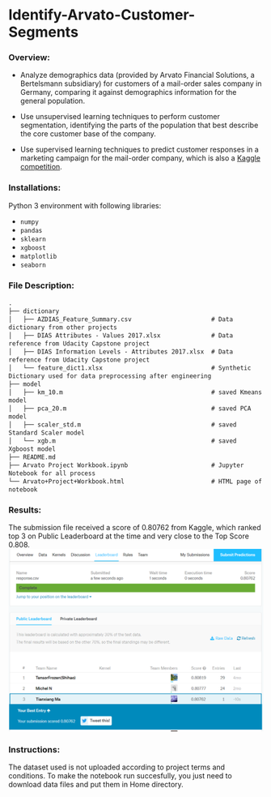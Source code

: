 # Identify-Arvato-Customer-Segments

### Overview:
* Analyze demographics data (provided by Arvato Financial Solutions, a Bertelsmann subsidiary) for customers of a mail-order sales company in Germany, comparing it against demographics information for the general population. 

* Use unsupervised learning techniques to perform customer segmentation, identifying the parts of the population that best describe the core customer base of the company. 

* Use supervised learning techniques to predict customer responses in a marketing campaign for the mail-order company, which is also a [Kaggle competition](http://www.kaggle.com/t/21e6d45d4c574c7fa2d868f0e8c83140). 

### Installations:
Python 3 environment with following libraries:

* `numpy`
* `pandas`
* `sklearn`
* `xgboost`
* `matplotlib`
* `seaborn`

### File Description:
    .
    ├── dictionary     
    │   ├── AZDIAS_Feature_Summary.csv                      # Data dictionary from other projects
    │   ├── DIAS Attributes - Values 2017.xlsx              # Data reference from Udacity Capstone project
    │   ├── DIAS Information Levels - Attributes 2017.xlsx  # Data reference from Udacity Capstone project
    │   └── feature_dict1.xlsx                              # Synthetic Dictionary used for data preprocessing after engineering
    ├── model
    │   ├── km_10.m                                         # saved Kmeans model
    │   ├── pca_20.m                                        # saved PCA model
    │   ├── scaler_std.m                                    # saved Standard Scaler model
    │   └── xgb.m                                           # saved Xgboost model
    ├── README.md    
    ├── Arvato Project Workbook.ipynb                       # Jupyter Notebook for all process
    └── Arvato+Project+Workbook.html                        # HTML page of notebook
    
### Results:
The submission file received a score of 0.80762 from Kaggle, which ranked top 3 on Public Leaderboard at the time and very close to the Top Score 0.808.
![kaggle_leaderboard_screenshot](img/kaggle_leaderboard_screenshot.png)

### Instructions:
The dataset used is not uploaded according to project terms and conditions. To make the notebook run succesfully, you just need to download data files and put them in Home directory.
